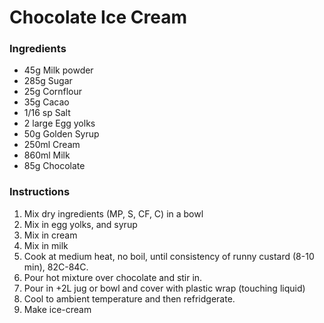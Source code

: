 # Chocolate Ice Cream

### Ingredients
* 45g	Milk powder
* 285g	Sugar
* 25g Cornflour
* 35g Cacao
* 1/16 sp Salt
* 2 large Egg yolks
* 50g Golden Syrup
* 250ml Cream
* 860ml Milk
* 85g Chocolate

### Instructions
1. Mix dry ingredients (MP, S, CF, C) in a bowl
2. Mix in egg yolks, and syrup
3. Mix in cream
4. Mix in milk
5.  Cook at medium heat, no boil, until consistency of runny custard (8-10 min), 82C-84C.
6.  Pour hot mixture over chocolate and stir in.
7.  Pour in +2L jug or bowl and cover with plastic wrap (touching liquid)
8.  Cool to ambient temperature and then refridgerate.
9.  Make ice-cream

